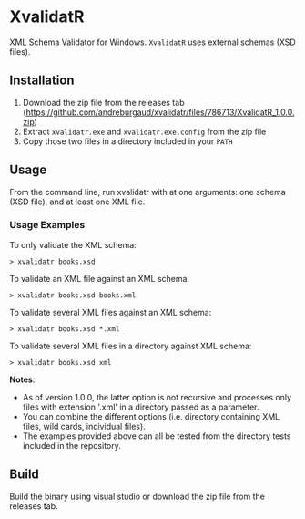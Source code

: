 # XvalidatR

XML Schema Validator for Windows. `XvalidatR` uses external schemas (XSD files).

## Installation

1. Download the zip file from the releases tab (https://github.com/andreburgaud/xvalidatr/files/786713/XvalidatR_1.0.0.zip)
2. Extract `xvalidatr.exe` and `xvalidatr.exe.config` from the zip file
3. Copy those two files in a directory included in your `PATH`

## Usage

From the command line, run xvalidatr with at one arguments: one schema (XSD file), and at least one XML file.

### Usage Examples

To only validate the XML schema:

```
> xvalidatr books.xsd
```

To validate an XML file against an XML schema:

```
> xvalidatr books.xsd books.xml
```

To validate several XML files against an XML schema:

```
> xvalidatr books.xsd *.xml
```

To validate several XML files in a directory against XML schema:

```
> xvalidatr books.xsd xml
```

**Notes**:
* As of version 1.0.0, the latter option is not recursive and processes only files with extension '.xml' in a directory passed as a parameter.
* You can combine the different options (i.e. directory containing XML files, wild cards, individual files).
* The examples provided above can all be tested from the directory tests included in the repository.

## Build

Build the binary using visual studio or download the zip file from the releases tab.

